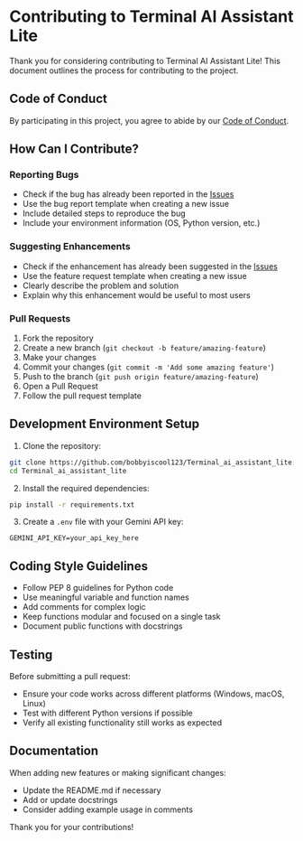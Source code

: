 # Contributing to Terminal AI Assistant Lite

Thank you for considering contributing to Terminal AI Assistant Lite! This document outlines the process for contributing to the project.

## Code of Conduct

By participating in this project, you agree to abide by our [Code of Conduct](CODE_OF_CONDUCT.md).

## How Can I Contribute?

### Reporting Bugs

- Check if the bug has already been reported in the [Issues](https://github.com/bobbyiscool123/Terminal_ai_assistant_lite/issues)
- Use the bug report template when creating a new issue
- Include detailed steps to reproduce the bug
- Include your environment information (OS, Python version, etc.)

### Suggesting Enhancements

- Check if the enhancement has already been suggested in the [Issues](https://github.com/bobbyiscool123/Terminal_ai_assistant_lite/issues)
- Use the feature request template when creating a new issue
- Clearly describe the problem and solution
- Explain why this enhancement would be useful to most users

### Pull Requests

1. Fork the repository
2. Create a new branch (`git checkout -b feature/amazing-feature`)
3. Make your changes
4. Commit your changes (`git commit -m 'Add some amazing feature'`)
5. Push to the branch (`git push origin feature/amazing-feature`)
6. Open a Pull Request
7. Follow the pull request template

## Development Environment Setup

1. Clone the repository:
```bash
git clone https://github.com/bobbyiscool123/Terminal_ai_assistant_lite.git
cd Terminal_ai_assistant_lite
```

2. Install the required dependencies:
```bash
pip install -r requirements.txt
```

3. Create a `.env` file with your Gemini API key:
```
GEMINI_API_KEY=your_api_key_here
```

## Coding Style Guidelines

- Follow PEP 8 guidelines for Python code
- Use meaningful variable and function names
- Add comments for complex logic
- Keep functions modular and focused on a single task
- Document public functions with docstrings

## Testing

Before submitting a pull request:
- Ensure your code works across different platforms (Windows, macOS, Linux)
- Test with different Python versions if possible
- Verify all existing functionality still works as expected

## Documentation

When adding new features or making significant changes:
- Update the README.md if necessary
- Add or update docstrings
- Consider adding example usage in comments

Thank you for your contributions! 